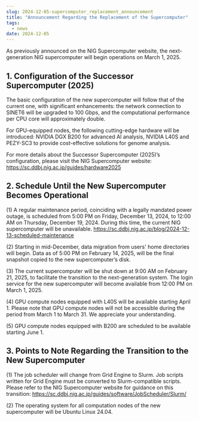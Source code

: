 ```yaml
---
slug: 2024-12-05-supercomputer_replacement_announcement
title: "Announcement Regarding the Replacement of the Supercomputer"
tags:
  - news
date: 2024-12-05
---
```



As previously announced on the NIG Supercomputer website, the next-generation NIG supercomputer will begin operations on March 1, 2025.

<!-- truncate -->


## 1. Configuration of the Successor Supercomputer (2025)

The basic configuration of the new supercomputer will follow that of
the current one, with significant enhancements: the network connection
to SINET6 will be upgraded to 100 Gbps, and the computational
performance per CPU core will approximately double.

For GPU-equipped nodes, the following cutting-edge hardware will be introduced:
NVIDIA DGX B200 for advanced AI analysis, NVIDIA L40S and PEZY-SC3 to
provide cost-effective solutions for genome analysis.

For more details about the Successor Supercomputer (2025)’s configuration,
please visit the NIG Supercomputer website:
https://sc.ddbj.nig.ac.jp/guides/hardware2025


## 2. Schedule Until the New Supercomputer Becomes Operational

(1) A regular maintenance period, coinciding with a legally mandated
power outage, is scheduled from 5:00 PM on Friday, December 13, 2024,
to 12:00 AM on Thursday, December 19, 2024. During this time, the
current NIG supercomputer will be unavailable.
https://sc.ddbj.nig.ac.jp/blog/2024-12-13-scheduled-maintenance

(2) Starting in mid-December, data migration from users' home directories will begin.
Data as of 5:00 PM on February 14, 2025, will be the final snapshot copied to the new supercomputer’s disk.

(3) The current supercomputer will be shut down at 9:00 AM on February
21, 2025, to facilitate the transition to the next-generation system.
The login service for the new supercomputer will become available from 12:00 PM on March 1, 2025.

(4) GPU compute nodes equipped with L40S will be available starting
April 1. Please note that GPU compute nodes will not be accessible
during the period from March 1 to March 31. We appreciate your understanding.

(5) GPU compute nodes equipped with B200 are scheduled to be available starting June 1.


## 3. Points to Note Regarding the Transition to the New Supercomputer

(1) The job scheduler will change from Grid Engine to Slurm.
Job scripts written for Grid Engine must be converted to Slurm-compatible scripts.
Please refer to the NIG Supercomputer website for guidance on this transition:
https://sc.ddbj.nig.ac.jp/guides/software/JobScheduler/Slurm/

(2) The operating system for all computation nodes of the new
supercomputer will be Ubuntu Linux 24.04.
